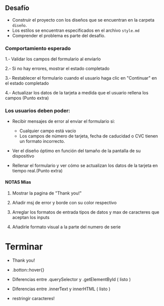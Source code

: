 ## Desafío

- Construir el proyecto con los diseños que se encuentran en la carpeta `diseño`.
- Los estilos se encuentran especificados en el archivo `style.md`
- Comprender el problema es parte del desafío.


### Comportamiento esperado

1.- Validar los campos del formulario al enviarlo

2.- Si no hay errores, mostrar el estado completado

3.- Restablecer el formulario cuando el usuario haga clic en "Continuar" en el estado completado

4.- Actualizar los datos de la tarjeta a medida que el usuario rellena los campos (Punto extra)


### Los usuarios deben poder:

- Recibir mensajes de error al enviar el formulario si:
  - Cualquier campo está vacío
  - Los campos de número de tarjeta, fecha de caducidad o CVC tienen un formato incorrecto.

- Ver el diseño óptimo en función del tamaño de la pantalla de su dispositivo

- Rellenar el formulario y ver cómo se actualizan los datos de la tarjeta en tiempo real.(Punto extra)


#### NOTAS Mias
1. Mostrar la pagina de "Thank you!"

3. Añadir msj de error y borde con su color respectivo

4. Arreglar los formatos de entrada tipos de datos y max de caracteres que aceptan los inputs

5. Añadirle formato visual a la parte del numero de serie 

# Terminar
- Thank you!
- .botton::hover{}


- Diferencias entre .querySelector y .getElementById ( listo )
- Diferencias entre .innerText y innerHTML ( listo )
- restringir caracteres! 